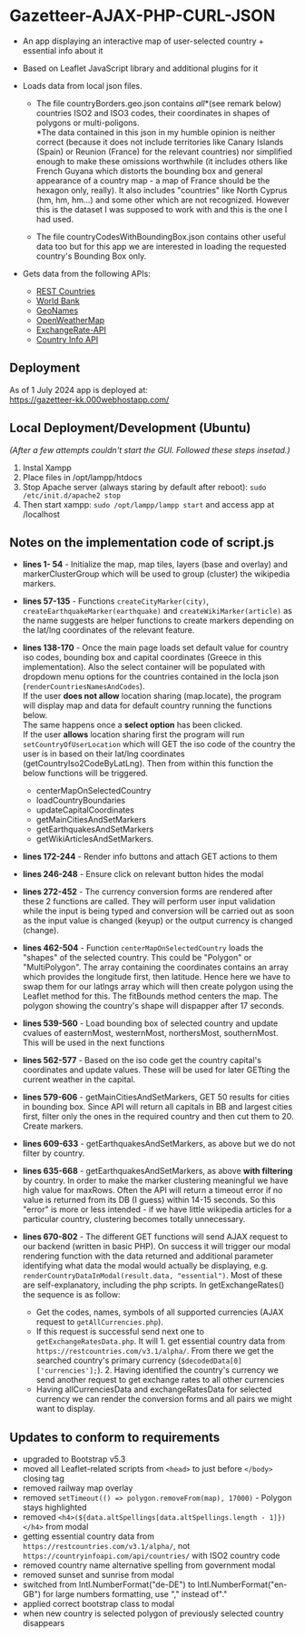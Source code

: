 # Gazetteer-AJAX-PHP-CURL-JSON

- An app displaying an interactive map of user-selected country + essential info about it

- Based on Leaflet JavaScript library and additional plugins for it

- Loads data from local json files.
  - The file countryBorders.geo.json contains *all**(see remark below) countries ISO2 and ISO3 codes, their coordinates in shapes of polygons or multi-poligons.  
  *The data contained in this json in my humble opinion is neither correct (because it does not include territories like Canary Islands (Spain) or Reunion (France) for the relevant countries) nor simplified enough to make these omissions worthwhile (it includes others like French Guyana which distorts the bounding box and general appearance of a country map - a map of France should be the hexagon only, really). It also includes "countries" like North Cyprus (hm, hm, hm...) and some other which are not recognized. However this is the dataset I was supposed to work with and this is the one I had used.

  - The file countryCodesWithBoundingBox.json contains other useful data too but for this app we are interested in loading the requested country's Bounding Box only.

- Gets data from the following APIs:
  - [REST Countries](https://restcountries.com/)
  - [World Bank](https://datahelpdesk.worldbank.org/knowledgebase/topics/125589-developer-information)
  - [GeoNames](https://www.geonames.org/export/web-services.html)
  - [OpenWeatherMap](https://api.openweathermap.org)
  - [ExchangeRate-API](https://www.exchangerate-api.com/)
  - [Country Info API](https://countryinfoapi.com)

## Deployment

As of 1 July 2024 app is deployed at:  
<https://gazetteer-kk.000webhostapp.com/>

## Local Deployment/Development (Ubuntu)

*(After a few attempts couldn't start the GUI. Followed these steps insetad.)*

1. Instal Xampp
2. Place files in /opt/lampp/htdocs
3. Stop Apache server (always staring by default after reboot):
`sudo /etc/init.d/apache2 stop`
4. Then start xampp:
`sudo /opt/lampp/lampp start` and access app at /localhost

## Notes on the implementation code of script.js

- **lines 1- 54** - Initialize the map, map tiles, layers (base and overlay) and markerClusterGroup which will be used to group (cluster) the wikipedia markers.

- **lines 57-135** - Functions `createCityMarker(city)`, `createEarthquakeMarker(earthquake)` and `createWikiMarker(article)` as the name suggests are helper functions to create markers depending on the lat/lng coordinates of the relevant feature.

- **lines 138-170** - Once the main page loads set default value for country iso codes, bounding box and capital coordinates (Greece in this implementation). Also the select container will be populated with dropdown menu options for the countries contained in the locla json (`renderCountriesNamesAndCodes`).  
 If the user **does not allow** location sharing (map.locate), the program will display map and data for default country running the functions below.  
 The same happens once a **select option** has been clicked.  
 If the user **allows** location sharing first the program will run `setCountryOfUserLocation` which will GET the iso code of the country the user is in based on their lat/lng coordinates (getCountryIso2CodeByLatLng). Then from within this function the below functions will be triggered.
  - centerMapOnSelectedCountry
  - loadCountryBoundaries
  - updateCapitalCoordinates
  - getMainCitiesAndSetMarkers
  - getEarthquakesAndSetMarkers
  - getWikiArticlesAndSetMarkers.  

- **lines 172-244** - Render info buttons and attach GET actions to them
- **lines 246-248** - Ensure click on relevant button hides the modal
- **lines 272-452** - The currency conversion forms are rendered after these 2 functions are called. They will perform user input validation while the input is being typed and conversion will be carried out as soon as the input value is changed (keyup) or the output currency is changed (change).
- **lines 462-504** - Function `centerMapOnSelectedCountry` loads the "shapes" of the selected country. This could be "Polygon" or "MultiPolygon". The array containing the coordinates contains an array which provides the longitude first, then latitude. Hence here we have to swap them for our latlngs array which will then create polygon using the Leaflet method for this. The fitBounds method centers the map. The polygon showing the country's shape will dispapper after 17 seconds.
- **lines 539-560** - Load bounding box of selected country and update cvalues of easternMost, westernMost, northersMost, southernMost. This will be used in the next functions
- **lines 562-577** - Based on the iso code get the country capital's coordinates and update values. These will be used for later GETting the current weather in the capital.
- **lines 579-606** - getMainCitiesAndSetMarkers, GET 50 results for cities in bounding box. Since API will return all capitals in BB and largest cities first, filter only the ones in the required country and then cut them to 20. Create markers.

- **lines 609-633** - getEarthquakesAndSetMarkers, as above but we do not filter by country.

- **lines 635-668** - getEarthquakesAndSetMarkers, as above **with filtering** by country. In order to make the marker clustering meaningful we have high value for maxRows. Often the API will return a timeout error if no value is returned from its DB (I guess) within 14-15 seconds. So this "error" is more or less intended - if we have little wikipedia articles for a particular country, clustering becomes totally unnecessary.

- **lines 670-802** - The different GET functions will send AJAX request to our backend (written in basic PHP). On success it will trigger our modal rendering function with the data returned and additional parameter identifying what data the modal would actually be displaying, e.g. `renderCountryDataInModal(result.data, "essential")`. Most of these are self-explanatory, including the php scripts.
In getExchangeRates() the sequence is as follow:
  - Get the codes, names, symbols of all supported currencies (AJAX request to `getAllCurrencies.php`).  
  - If this request is successful send next one to `getExchangeRatesData.php`. It will 1. get essential country data from `https://restcountries.com/v3.1/alpha/`. From there we get the searched country's primary currency (`$decodedData[0]['currencies'];`). 2. Having identified the country's currency we send another request to get exchange rates to all other currencies
  - Having allCurrenciesData and exchangeRatesData for selected currency we can render the conversion forms and all pairs we might want to display.

## Updates to conform to requirements

- upgraded to Bootstrap v5.3
- moved all Leaflet-related scripts from `<head>` to just before `</body>` closing tag
- removed railway map overlay
- removed `setTimeout(() => polygon.removeFrom(map), 17000)` - Polygon stays highlighted
- removed `<h4>(${data.altSpellings[data.altSpellings.length - 1]})</h4>` from modal
- getting essential country data from `https://restcountries.com/v3.1/alpha/`, not `https://countryinfoapi.com/api/countries/` with ISO2 country code
- removed country name alternative spelling from government modal
- removed sunset and sunrise from modal
- switched from Intl.NumberFormat("de-DE") to Intl.NumberFormat("en-GB") for large numbers formatting, use "," instead of"."
- applied correct bootstrap class to modal
- when new country is selected polygon of previously selected country disappears


